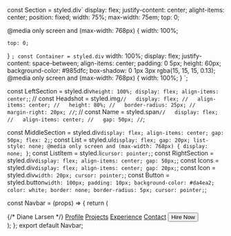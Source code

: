 const Section = styled.div`
  display: flex;
  justify-content: center;
  alight-items: center;
  position: fixed;
  width: 75%;
  max-width: 75em;
  top: 0;

  @media only screen and (max-width: 768px) {
    width: 100%;

    top: 0;
  }
`;
const Container = styled.div`
  width: 100%;
  display: flex;
  justify-content: space-between;
  align-items: center;
  padding: 0 5px;
  height: 60px;
  background-color: #985dfc;
  box-shadow: 0 1px 3px rgba(15, 15, 15, 0.13);
  @media only screen and (max-width: 768px) {
    width: 100%;
  }
`;

const LeftSection = styled.div`
  height: 100%;
  display: flex;
  align-items: center;
`;
// const Headshot = styled.img`
//   display: flex;
//   align-items: center;
//   height: 80%;
//   border-radius: 25px;
//   margin-right: 20px;
// `;
// const Name = styled.span`
//   display: flex;
//   align-items: center;
//   gap: 50px;
// `;

const MiddleSection = styled.div`
  display: flex;
  align-items: center;
  gap: 50px;
  flex: 2;
`;
const List = styled.ul`
  display: flex;
  gap: 20px;
  list-style: none;
  @media only screen and (max-width: 768px) {
    display: none;
  }
`;
const ListItem = styled.li`
  cursor: pointer;
`;
const RightSection = styled.div`
  display: flex;
  align-items: center;
  gap: 50px;
`;
const Icons = styled.div`
  display: flex;
  align-items: center;
  gap: 20px;
`;
const Icon = styled.div`
  width: 20px;
  cursor: pointer;
`;
const Button = styled.button`
  width: 100px;
  padding: 10px;
  background-color: #da4ea2;
  color: white;
  border: none;
  border-radius: 5px;
  cursor: pointer;
`;

const Navbar = (props) => {
  return (
    <Section id="navbar">
      <Container>
        <LeftSection>
          <Logo />
          {/* <Name>Diane Larsen</Name> */}
        </LeftSection>
        <MiddleSection>
          <List>
            <ListItem>
              <a href="#profile">Profile</a>
            </ListItem>
            <ListItem>
              <a href="#projects">Projects</a>
            </ListItem>
            <ListItem>
              <a href="#experience">Experience</a>
            </ListItem>
            <ListItem>
              <a href="#contact">Contact</a>
            </ListItem>
          </List>
        </MiddleSection>
        <RightSection>
          <Icons>
            <Icon>
              <SearchIcon />
            </Icon>
            <Button>Hire Now</Button>
          </Icons>
        </RightSection>
      </Container>
    </Section>
  );
};
export default Navbar;
